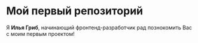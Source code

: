 # Мой первый репозиторий 
Я **Илья Гриб**, начинающий фронтенд-разработчик рад познокомить Вас с моим первым проектом!

